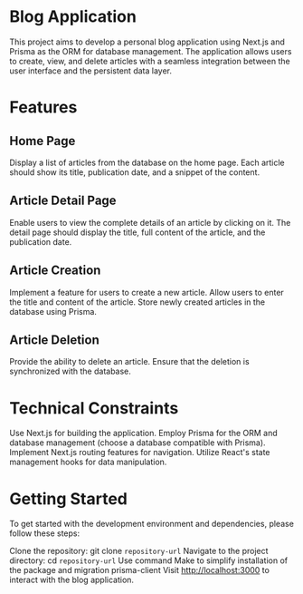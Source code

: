# Blog Application
This project aims to develop a personal blog application using Next.js and Prisma as the ORM for database management. The application allows users to create, view, and delete articles with a seamless integration between the user interface and the persistent data layer.

# Features
## Home Page
Display a list of articles from the database on the home page.
Each article should show its title, publication date, and a snippet of the content.
## Article Detail Page
Enable users to view the complete details of an article by clicking on it.
The detail page should display the title, full content of the article, and the publication date.
## Article Creation
Implement a feature for users to create a new article.
Allow users to enter the title and content of the article.
Store newly created articles in the database using Prisma.
## Article Deletion
Provide the ability to delete an article.
Ensure that the deletion is synchronized with the database.
# Technical Constraints
Use Next.js for building the application.
Employ Prisma for the ORM and database management (choose a database compatible with Prisma).
Implement Next.js routing features for navigation.
Utilize React's state management hooks for data manipulation.
# Getting Started
To get started with the development environment and dependencies, please follow these steps:

Clone the repository: git clone `repository-url`
Navigate to the project directory: cd `repository-url`
Use command Make to simplify installation of the package and migration prisma-client
Visit [http://localhost:3000](http://localhost:3000) to interact with the blog application.


